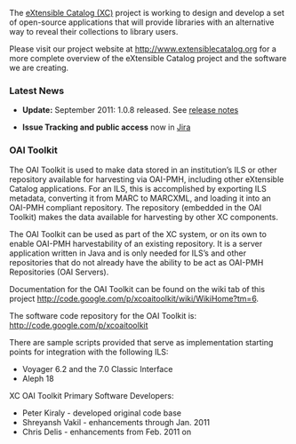 The <a href='http://www.extensiblecatalog.org'>eXtensible Catalog (XC)</a> project is working to design and develop a set of open-source applications that will provide libraries with an alternative way to reveal their collections to library users.

Please visit our project website at http://www.extensiblecatalog.org for a more complete overview of the eXtensible Catalog project and the software we are creating.

### Latest News ###
  * **Update:** September 2011: 1.0.8 released.  See [release notes](http://code.google.com/p/xcoaitoolkit/wiki/ReleaseNotes)

  * **Issue Tracking and public access** now in [Jira](http://extensiblecatalog.lib.rochester.edu:8080/browse/OAI)

### OAI Toolkit ###

The OAI Toolkit is used to make data stored in an institution’s ILS or other repository available for harvesting via OAI-PMH, including other eXtensible Catalog applications. For an ILS, this is accomplished by exporting ILS metadata, converting it from MARC to MARCXML, and loading it into an OAI-PMH compliant repository. The repository (embedded in the OAI Toolkit) makes the data available for harvesting by other XC components.

The OAI Toolkit can be used as part of the XC system, or on its own to enable OAI-PMH harvestability of an existing repository. It is a server application written in Java and is only needed for ILS’s and other repositories that do not already have the ability to be act as OAI-PMH Repositories (OAI Servers).

Documentation for the OAI Toolkit can be found on the wiki tab of this project http://code.google.com/p/xcoaitoolkit/wiki/WikiHome?tm=6.

The software code repository for the OAI Toolkit is: http://code.google.com/p/xcoaitoolkit

There are sample scripts provided that serve as implementation starting points for integration with the following ILS:
  * Voyager 6.2 and the 7.0 Classic Interface
  * Aleph 18

XC OAI Toolkit Primary Software Developers:

  * Peter Kiraly - developed original code base
  * Shreyansh Vakil - enhancements through Jan. 2011
  * Chris Delis - enhancements from Feb. 2011 on